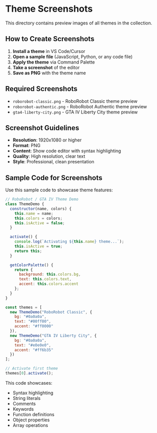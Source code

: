 # Theme Screenshots

This directory contains preview images of all themes in the collection.

## How to Create Screenshots

1. **Install a theme** in VS Code/Cursor
2. **Open a sample file** (JavaScript, Python, or any code file)
3. **Apply the theme** via Command Palette
4. **Take a screenshot** of the editor
5. **Save as PNG** with the theme name

## Required Screenshots

- `roborobot-classic.png` - RoboRobot Classic theme preview
- `roborobot-authentic.png` - RoboRobot Authentic theme preview  
- `gta4-liberty-city.png` - GTA IV Liberty City theme preview

## Screenshot Guidelines

- **Resolution**: 1920x1080 or higher
- **Format**: PNG
- **Content**: Show code editor with syntax highlighting
- **Quality**: High resolution, clear text
- **Style**: Professional, clean presentation

## Sample Code for Screenshots

Use this sample code to showcase theme features:

```javascript
// RoboRobot / GTA IV Theme Demo
class ThemeDemo {
  constructor(name, colors) {
    this.name = name;
    this.colors = colors;
    this.isActive = false;
  }

  activate() {
    console.log(`Activating ${this.name} theme...`);
    this.isActive = true;
    return this;
  }

  getColorPalette() {
    return {
      background: this.colors.bg,
      text: this.colors.text,
      accent: this.colors.accent
    };
  }
}

const themes = [
  new ThemeDemo("RoboRobot Classic", {
    bg: "#0a0a0a",
    text: "#00ff00", 
    accent: "#ff0000"
  }),
  new ThemeDemo("GTA IV Liberty City", {
    bg: "#0a0a0a",
    text: "#e0e0e0",
    accent: "#ff6b35"
  })
];

// Activate first theme
themes[0].activate();
```

This code showcases:
- Syntax highlighting
- String literals
- Comments
- Keywords
- Function definitions
- Object properties
- Array operations



